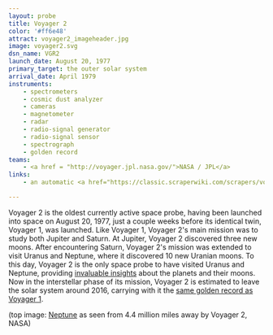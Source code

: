 ```yaml
---
layout: probe
title: Voyager 2
color: '#ff6e48'
attract: voyager2_imageheader.jpg
image: voyager2.svg
dsn_name: VGR2
launch_date: August 20, 1977
primary_target: the outer solar system
arrival_date: April 1979
instruments:
    - spectrometers
    - cosmic dust analyzer
    - cameras
    - magnetometer
    - radar
    - radio-signal generator
    - radio-signal sensor
    - spectrograph
    - golden record
teams:
    - <a href = "http://voyager.jpl.nasa.gov/">NASA / JPL</a>
links:
    - an automatic <a href="https://classic.scraperwiki.com/scrapers/voyager_cosmic_ray_subsystem_data/">data scraper</a> of the <a href="http://voyager.gsfc.nasa.gov/heliopause/data.html">data</a> from the cosmic ray detector on Voyager 1 and 2

---
```

Voyager 2 is the oldest currently active space probe, having been launched into space on August 20, 1977, just a couple weeks before its identical twin, Voyager 1, was launched. Like Voyager 1, Voyager 2's main mission was to study both Jupiter and Saturn. At Jupiter, Voyager 2 discovered three new moons. After encountering Saturn, Voyager 2's mission was extended to visit Uranus and Neptune, where it discovered 10 new Uranian moons. To this day, Voyager 2 is the only space probe to have visited Uranus and Neptune, providing <a href="http://www.nasaspaceflight.com/2011/08/thirty-four-years-voyager-2-continues-explore/">invaluable insights</a> about the planets and their moons. Now in the interstellar phase of its mission, Voyager 2 is estimated to leave the solar system around 2016, carrying with it the <a href="/probes/voyager1/">same golden record as Voyager 1</a>.

<div class="caption">(top image: <a href="http://solarsystem.nasa.gov/multimedia/display.cfm?Category=Spacecraft&IM_ID=2424">Neptune</a> as seen from 4.4 million miles away by Voyager 2, NASA)</div>